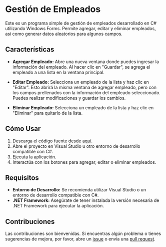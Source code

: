 # Gestión de Empleados

Este es un programa simple de gestión de empleados desarrollado en C# utilizando Windows Forms. Permite agregar, editar y eliminar empleados, así como generar datos aleatorios para algunos campos.

## Características

- **Agregar Empleado:** Abre una nueva ventana donde puedes ingresar la información del empleado. Al hacer clic en "Guardar", se agrega el empleado a una lista en la ventana principal.

- **Editar Empleado:** Selecciona un empleado de la lista y haz clic en "Editar". Esto abrirá la misma ventana de agregar empleado, pero con los campos prellenados con la información del empleado seleccionado. Puedes realizar modificaciones y guardar los cambios.

- **Eliminar Empleado:** Selecciona un empleado de la lista y haz clic en "Eliminar" para quitarlo de la lista.

## Cómo Usar

1. Descarga el código fuente desde [aquí](https://github.com/Sebas03R/Gestion-de-Empleados/).
2. Abre el proyecto en Visual Studio u otro entorno de desarrollo compatible con C#.
3. Ejecuta la aplicación.
4. Interactúa con los botones para agregar, editar o eliminar empleados.

## Requisitos

- **Entorno de Desarrollo:** Se recomienda utilizar Visual Studio o un entorno de desarrollo compatible con C#.
- **.NET Framework:** Asegúrate de tener instalada la versión necesaria de .NET Framework para ejecutar la aplicación.

## Contribuciones

Las contribuciones son bienvenidas. Si encuentras algún problema o tienes sugerencias de mejora, por favor, abre un [issue](https://github.com/Sebas03R/Gestion-de-Empleados/issues) o envía una [pull request](https://github.com/Sebas03R/Gestion-de-Empleados/pulls).
